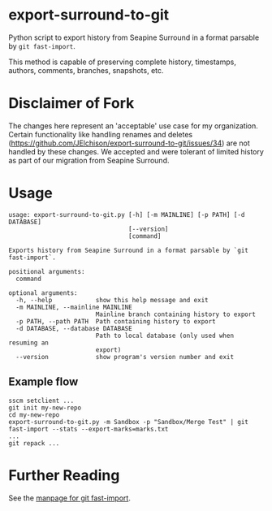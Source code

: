 export-surround-to-git
======================

Python script to export history from Seapine Surround in a format parsable by `git fast-import`.

This method is capable of preserving complete history, timestamps, authors, comments, branches, snapshots, etc.

# Disclaimer of Fork
The changes here represent an 'acceptable' use case for my organization. Certain functionality
like handling renames and deletes (https://github.com/JElchison/export-surround-to-git/issues/34)
are not handled by these changes. We accepted and were tolerant of limited history as part 
of our migration from Seapine Surround.

# Usage
```
usage: export-surround-to-git.py [-h] [-m MAINLINE] [-p PATH] [-d DATABASE]
                                 [--version]
                                 [command]

Exports history from Seapine Surround in a format parsable by `git fast-import`.

positional arguments:
  command

optional arguments:
  -h, --help            show this help message and exit
  -m MAINLINE, --mainline MAINLINE
                        Mainline branch containing history to export
  -p PATH, --path PATH  Path containing history to export
  -d DATABASE, --database DATABASE
                        Path to local database (only used when resuming an
                        export)
  --version             show program's version number and exit
```

## Example flow
```
sscm setclient ...
git init my-new-repo
cd my-new-repo
export-surround-to-git.py -m Sandbox -p "Sandbox/Merge Test" | git fast-import --stats --export-marks=marks.txt
...
git repack ...
```


# Further Reading

See the [manpage for git fast-import](https://www.kernel.org/pub/software/scm/git/docs/git-fast-import.html).
